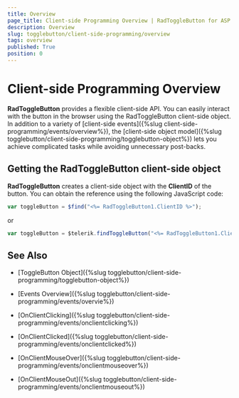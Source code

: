 ```yaml
---
title: Overview
page_title: Client-side Programming Overview | RadToggleButton for ASP.NET AJAX Documentation
description: Overview
slug: togglebutton/client-side-programming/overview
tags: overview
published: True
position: 0
---
```


# Client-side Programming Overview

**RadToggleButton** provides a flexible client-side API. You can easily interact with the button in the browser using the RadToggleButton client-side object. In addition to a variety of [client-side events]({%slug client-side-programming/events/overview%}), the [client-side object model]({%slug togglebutton/client-side-programming/togglebutton-object%}) lets you achieve complicated tasks while avoiding unnecessary post-backs.

## Getting the RadToggleButton client-side object

**RadToggleButton** creates a client-side object with the **ClientID** of the button. You can obtain the reference using the following JavaScript code:

````JavaScript
var toggleButton = $find("<%= RadToggleButton1.ClientID %>");
````

or

````JavaScript
var toggleButton = $telerik.findToggleButton("<%= RadToggleButton1.ClientID %>");
````

## See Also

 * [ToggleButton Object]({%slug togglebutton/client-side-programming/togglebutton-object%})
 
 * [Events Overview]({%slug togglebutton/client-side-programming/events/overvie%})
 
 * [OnClientClicking]({%slug togglebutton/client-side-programming/events/onclientclicking%})
 
 * [OnClientClicked]({%slug togglebutton/client-side-programming/events/onclientclicked%})
 
 * [OnClientMouseOver]({%slug togglebutton/client-side-programming/events/onclientmouseover%})
 
 * [OnClientMouseOut]({%slug togglebutton/client-side-programming/events/onclientmouseout%})



